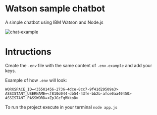 # Watson sample chatbot

A simple chatbot using IBM Watson and Node.js

![chat-example](https://cdn-images-1.medium.com/max/800/1*iatsJpNf38Kix_In0ddw3g.gif)

# Intructions

Create the `.env` file with the same content of `.env.example` and add your keys.

Example of how `.env` will look: 
```
WORKSPACE_ID=<35501456-2736-4dce-8cc7-9f41d29509a3>
ASSISTANT_USERNAME=<f810d044-db54-43fe-bb2b-afce0aa40450>
ASSISTANT_PASSWORD=<ZpJGzFqMkkoD>
```

To run the project execute in your terminal `node app.js`
